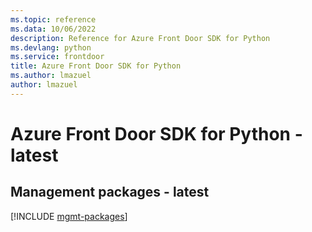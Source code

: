 ```yaml
---
ms.topic: reference
ms.data: 10/06/2022
description: Reference for Azure Front Door SDK for Python
ms.devlang: python
ms.service: frontdoor
title: Azure Front Door SDK for Python
ms.author: lmazuel
author: lmazuel
---
```

# Azure Front Door SDK for Python - latest

## Management packages - latest
[!INCLUDE [mgmt-packages](front-door-mgmt-index.md)]